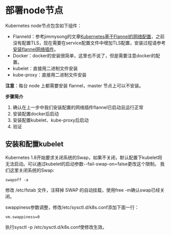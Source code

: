 # 部署node节点

Kubernetes node节点包含如下组件：

+ Flanneld：参考jimmysong的文章[Kubernetes基于Flannel的网络配置](https://jimmysong.io/posts/kubernetes-network-config/)，之前没有配置TLS，现在需要在service配置文件中增加TLS配置，安装过程请参考[安装flannel网络插件](7、安装配置flannel.md)。
+ Docker：docker的安装很简单，这里也不说了，但是需要注意docker的配置。
+ kubelet：直接用二进制文件安装
+ kube-proxy：直接用二进制文件安装

**注意**：每台 node 上都需要安装 flannel，master 节点上可以不安装。

**步骤简介**

1. 确认在上一步中我们安装配置的网络插件flannel已启动且运行正常
2. 安装配置docker后启动
3. 安装配置kubelet、kube-proxy后启动
4. 验证

## 安装和配置kubelet

Kubernetes 1.8开始要求关闭系统的Swap，如果不关闭，默认配置下kubelet将无法启动。可以通过kubelet的启动参数--fail-swap-on=false更改这个限制。 我们这里关闭系统的Swap:
```
swapoff -a
```
修改 /etc/fstab 文件，注释掉 SWAP 的自动挂载，使用free -m确认swap已经关闭。

swappiness参数调整，修改/etc/sysctl.d/k8s.conf添加下面一行：
```
vm.swappiness=0
```
执行sysctl -p /etc/sysctl.d/k8s.conf使修改生效。
